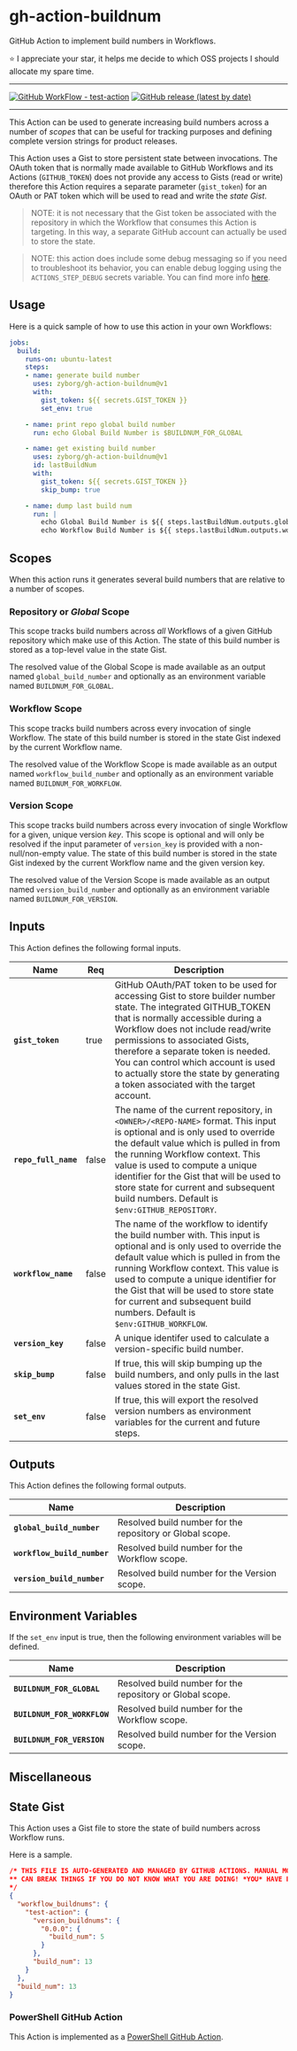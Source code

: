 # gh-action-buildnum
GitHub Action to implement build numbers in Workflows.

:star: I appreciate your star, it helps me decide to which OSS projects I should allocate my spare time.

---

[![GitHub WorkFlow - test-action](https://github.com/zyborg/gh-action-buildnum/workflows/test-action/badge.svg)](https://github.com/zyborg/gh-action-buildnum/actions?workflow=test-action)
[![GitHub release (latest by date)](https://img.shields.io/github/v/release/zyborg/gh-action-buildnum)](https://github.com/zyborg/gh-action-buildnum/releases/latest)

---

This Action can be used to generate increasing build numbers across a number
of _scopes_ that can be useful for tracking purposes and defining complete
version strings for product releases.

This Action uses a Gist to store persistent state between invocations.
The OAuth token that is normally made available to GitHub Workflows
and its Actions (`GITHUB_TOKEN`) does not provide any access to Gists
(read or write) therefore this Action requires a separate parameter
(`gist_token`) for an OAuth or PAT token which will be used to read
and write the _state Gist_.

> NOTE: it is not necessary that the Gist token be associated
> with the repository in which the Workflow that consumes this Action is
> targeting.  In this way, a separate GitHub account can actually be used
> to store the state.

> NOTE: this action does include some debug messaging so if you need
> to troubleshoot its behavior, you can enable debug logging using
> the `ACTIONS_STEP_DEBUG` secrets variable.  You can find more info
> [here](https://help.github.com/en/articles/development-tools-for-github-actions#set-a-debug-message-debug).

## Usage

Here is a quick sample of how to use this action in your own Workflows:

```yaml
jobs:
  build:
    runs-on: ubuntu-latest
    steps:
    - name: generate build number
      uses: zyborg/gh-action-buildnum@v1 
      with:
        gist_token: ${{ secrets.GIST_TOKEN }}
        set_env: true

    - name: print repo global build number
      run: echo Global Build Number is $BUILDNUM_FOR_GLOBAL

    - name: get existing build number
      uses: zyborg/gh-action-buildnum@v1
      id: lastBuildNum
      with:
        gist_token: ${{ secrets.GIST_TOKEN }}
        skip_bump: true

    - name: dump last build num
      run: |
        echo Global Build Number is ${{ steps.lastBuildNum.outputs.global_buildnum }}
        echo Workflow Build Number is ${{ steps.lastBuildNum.outputs.workflow_buildnum }}

```

## Scopes

When this action runs it generates several build numbers that are relative
to a number of scopes.

### Repository or _Global_ Scope

This scope tracks build numbers across *all* Workflows of a given GitHub
repository which make use of this Action.  The state of this build number
is stored as a top-level value in the state Gist.

The resolved value of the Global Scope is made available as an output
named `global_build_number` and optionally as an environment variable
named `BUILDNUM_FOR_GLOBAL`.

### Workflow Scope

This scope tracks build numbers across every invocation of single Workflow.
The state of this build number is stored in the state Gist indexed by the
current Workflow name.

The resolved value of the Workflow Scope is made available as an output
named `workflow_build_number` and optionally as an environment variable
named `BUILDNUM_FOR_WORKFLOW`.

### Version Scope

This scope tracks build numbers across every invocation of single Workflow
for a given, unique version _key_.  This scope is optional and will only
be resolved if the input parameter of `version_key` is provided with a
non-null/non-empty value.
The state of this build number is stored in the state Gist indexed by the
current Workflow name and the given version key.

The resolved value of the Version Scope is made available as an output
named `version_build_number` and optionally as an environment variable
named `BUILDNUM_FOR_VERSION`.

## Inputs

This Action defines the following formal inputs.

| Name | Req | Description |
|-|-|-|
| **`gist_token`**     | true  | GitHub OAuth/PAT token to be used for accessing Gist to store builder number state. The integrated GITHUB_TOKEN that is normally accessible during a Workflow does not include read/write permissions to associated Gists, therefore a separate token is needed.  You can control which account is used to actually store the state by generating a token associated with the target account. 
| **`repo_full_name`** | false | The name of the current repository, in `<OWNER>/<REPO-NAME>` format. This input is optional and is only used to override the default value which is pulled in from the running Workflow context.  This value is used to compute a unique identifier for the Gist that will be used to store state for current and subsequent build numbers. Default is `$env:GITHUB_REPOSITORY`.
| **`workflow_name`**  | false | The name of the workflow to identify the build number with. This input is optional and is only used to override the default value which is pulled in from the running Workflow context.  This value is used to compute a unique identifier for the Gist that will be used to store state for current and subsequent build numbers. Default is `$env:GITHUB_WORKFLOW`.
| **`version_key`**    | false | A unique identifer used to calculate a version-specific build number.
| **`skip_bump`**      | false | If true, this will skip bumping up the build numbers, and only pulls in the last values stored in the state Gist.
| **`set_env`**        | false | If true, this will export the resolved version numbers as environment variables for the current and future steps.

## Outputs

This Action defines the following formal outputs.

| Name | Description |
|-|-|
| **`global_build_number`**   | Resolved build number for the repository or Global scope.
| **`workflow_build_number`** | Resolved build number for the Workflow scope.
| **`version_build_number`**  | Resolved build number for the Version scope.

## Environment Variables

If the `set_env` input is true, then the following environment variables will be defined.

| Name | Description |
|-|-|
| **`BUILDNUM_FOR_GLOBAL`**   | Resolved build number for the repository or Global scope.
| **`BUILDNUM_FOR_WORKFLOW`** | Resolved build number for the Workflow scope.
| **`BUILDNUM_FOR_VERSION`**  | Resolved build number for the Version scope.

## Miscellaneous

## State Gist

This Action uses a Gist file to store the state of build numbers across Workflow runs.

Here is a sample.

```JSON
/* THIS FILE IS AUTO-GENERATED AND MANAGED BY GITHUB ACTIONS. MANUAL MODIFICATIONS
** CAN BREAK THINGS IF YOU DO NOT KNOW WHAT YOU ARE DOING! *YOU* HAVE BEEN WARNED!
*/
{
  "workflow_buildnums": {
    "test-action": {
      "version_buildnums": {
        "0.0.0": {
          "build_num": 5
        }
      },
      "build_num": 13
    }
  },
  "build_num": 13
}
```

### PowerShell GitHub Action

This Action is implemented as a [PowerShell GitHub Action](https://github.com/ebekker/pwsh-github-action-base).
